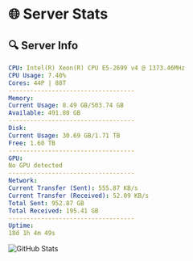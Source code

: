 # 🌐 Server Stats
## 🔍 Server Info
```yaml
CPU: Intel(R) Xeon(R) CPU E5-2699 v4 @ 1373.46MHz
CPU Usage: 7.40%
Cores: 44P | 88T
-----------------------------------
Memory:
Current Usage: 8.49 GB/503.74 GB
Available: 491.80 GB
-----------------------------------
Disk:
Current Usage: 30.69 GB/1.71 TB
Free: 1.60 TB
-----------------------------------
GPU:
No GPU detected
-----------------------------------
Network:
Current Transfer (Sent): 555.87 KB/s
Current Transfer (Received): 52.09 KB/s
Total Sent: 952.87 GB
Total Received: 195.41 GB
-----------------------------------
Uptime:
18d 1h 4m 49s
```
![GitHub Stats](https://img.shields.io/badge/Updated-2025-05-07_18:13:37-blue)